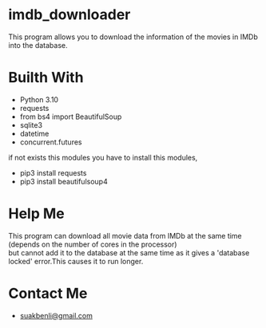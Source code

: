 # imdb_downloader
This program allows you to download the information of the movies in IMDb into the database.
# Builth With
- Python 3.10 
- requests
- from bs4 import BeautifulSoup
- sqlite3
- datetime
- concurrent.futures

if not exists this modules you have to install this modules,
- pip3 install requests
- pip3 install beautifulsoup4
# Help Me
This program can download all movie data from IMDb at the same time (depends on the number of cores in the processor) \
but cannot add it to the database at the same time as it gives a 'database locked' error.This causes it to run longer. 
# Contact Me
- suakbenli@gmail.com
